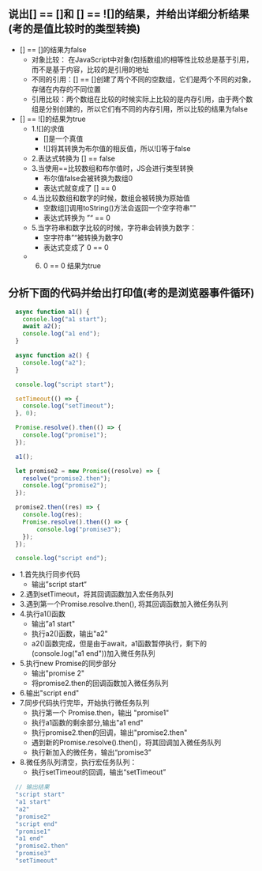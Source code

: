 ## 说出[] == []和 [] == ![]的结果，并给出详细分析结果(考的是值比较时的类型转换)
  - [] == []的结果为false
    - 对象比较： 在JavaScript中对象(包括数组)的相等性比较总是基于引用，而不是基于内容，比较的是引用的地址
    - 不同的引用：[] == []创建了两个不同的空数组，它们是两个不同的对象，存储在内存的不同位置
    - 引用比较：两个数组在比较的时候实际上比较的是内存引用，由于两个数组是分别创建的，所以它们有不同的内存引用，所以比较的结果为false
  - [] == ![]的结果为true
    - 1.![]的求值
      - []是一个真值
      - ![]将其转换为布尔值的相反值，所以![]等于false
    - 2.表达式转换为 [] == false
    - 3.当使用==比较数组和布尔值时，JS会进行类型转换
      - 布尔值false会被转换为数组0
      - 表达式就变成了 [] == 0
    - 4.当比较数组和数字的时候，数组会被转换为原始值
      - 空数组[]调用toString()方法会返回一个空字符串""
      - 表达式转换为 ”“ == 0
    - 5.当字符串和数字比较的时候，字符串会转换为数字：
      - 空字符串”“被转换为数字0
      - 表达式变成了 0 == 0
    - 6. 0 == 0 结果为true

## 分析下面的代码并给出打印值(考的是浏览器事件循环)
  ```javascript
    async function a1() {
      console.log("a1 start");
      await a2();
      console.log("a1 end");
    }

    async function a2() {
      console.log("a2");
    }

    console.log("script start");

    setTimeout(() => {
      console.log("setTimeout");
    }, 0);

    Promise.resolve().then(() => {
      console.log("promise1");
    });

    a1();

    let promise2 = new Promise((resolve) => {
      resolve("promise2.then");
      console.log("promise2");
    });

    promise2.then((res) => {
      console.log(res);
      Promise.resolve().then(() => {
          console.log("promise3");
      });
    });

    console.log("script end");
  ```
  - 1.首先执行同步代码
    - 输出”script start“
  - 2.遇到setTimeout，将其回调函数加入宏任务队列
  - 3.遇到第一个Promise.resolve.then(), 将其回调函数加入微任务队列
  - 4.执行a1()函数
    - 输出”a1 start"
    - 执行a2()函数，输出"a2"
    - a2()函数完成，但是由于await，a1函数暂停执行，剩下的(console.log("a1 end"))加入微任务队列
  - 5.执行new Promise的同步部分
    - 输出"promise 2"
    - 将promise2.then的回调函数加入微任务队列
  - 6.输出"script end"
  - 7.同步代码执行完毕，开始执行微任务队列
    - 执行第一个 Promise.then，输出 "promise1"
    - 执行a1函数的剩余部分,输出"a1 end"
    - 执行promise2.then的回调，输出"promise2.then"
    - 遇到新的Promise.resolve().then()，将其回调加入微任务队列
    - 执行新加入的微任务，输出“promise3”
  - 8.微任务队列清空，执行宏任务队列：
    - 执行setTimeout的回调，输出“setTimeout”
  ```javascript
    // 输出结果
    "script start"
    "a1 start"
    "a2"
    "promise2"
    "script end"
    "promise1"
    "a1 end"
    "promise2.then"
    "promise3"
    "setTimeout"
  ```